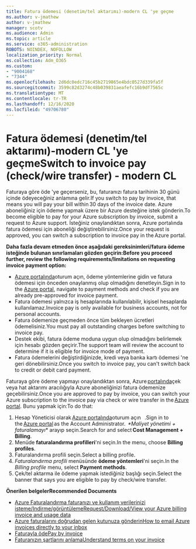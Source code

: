 ```yaml
---
title: Fatura ödemesi (denetim/tel aktarımı)-modern CL 'ye geçme
ms.author: v-jmathew
author: v-jmathew
manager: scotv
ms.audience: Admin
ms.topic: article
ms.service: o365-administration
ROBOTS: NOINDEX, NOFOLLOW
localization_priority: Normal
ms.collection: Adm_O365
ms.custom:
- "9004168"
- "7344"
ms.openlocfilehash: 2d6dc0edc716c45b2719865e4bdc0527d339fa5f
ms.sourcegitcommit: 3599c82d3274c48b039831aeafefc16b9df7565c
ms.translationtype: MT
ms.contentlocale: tr-TR
ms.lasthandoff: 12/16/2020
ms.locfileid: "49706780"
---
```

# <a name="switch-to-invoice-pay-checkwire-transfer---modern-cl"></a><span data-ttu-id="01135-102">Fatura ödemesi (denetim/tel aktarımı)-modern CL 'ye geçme</span><span class="sxs-lookup"><span data-stu-id="01135-102">Switch to invoice pay (check/wire transfer) - modern CL</span></span>

<span data-ttu-id="01135-103">Faturaya göre öde 'ye geçerseniz, bu, faturanızı fatura tarihinin 30 günü içinde ödeyeceğiniz anlamına gelir.</span><span class="sxs-lookup"><span data-stu-id="01135-103">If you switch to pay by invoice, that means you will pay your bill within 30 days of the invoice date.</span></span> <span data-ttu-id="01135-104">Azure aboneliğiniz için ödeme yapmak üzere bir Azure desteğine istek gönderin.</span><span class="sxs-lookup"><span data-stu-id="01135-104">To become eligible to pay for your Azure subscription by invoice, submit a request to Azure support.</span></span> <span data-ttu-id="01135-105">İsteğiniz onaylandıktan sonra, Azure portalında fatura ödemesi için aboneliği değiştirebilirsiniz.</span><span class="sxs-lookup"><span data-stu-id="01135-105">Once your request is approved, you can switch a subscription to invoice pay in the Azure portal.</span></span>

<span data-ttu-id="01135-106">**Daha fazla devam etmeden önce aşağıdaki gereksinimleri/fatura ödeme isteğinde bulunan sınırlamaları gözden geçirin:**</span><span class="sxs-lookup"><span data-stu-id="01135-106">**Before you proceed further, review the following requirements/limitations on requesting invoice payment option:**</span></span>

- <span data-ttu-id="01135-107">[Azure portalında](https://portal.azure.com/)oturum açın, ödeme yöntemlerine gidin ve fatura ödemesi için önceden onaylanmış olup olmadığını denetleyin.</span><span class="sxs-lookup"><span data-stu-id="01135-107">Sign in to the [Azure portal](https://portal.azure.com/), navigate to payment methods and check if you are already pre-approved for invoice payment.</span></span>
- <span data-ttu-id="01135-108">Fatura ödemesi yalnızca iş hesaplarında kullanılabilir, kişisel hesaplarda kullanılamaz.</span><span class="sxs-lookup"><span data-stu-id="01135-108">Invoice pay is only available for business accounts, not for personal accounts.</span></span>
- <span data-ttu-id="01135-109">Fatura ödemenize geçmeden önce tüm bekleyen ücretleri ödemelisiniz.</span><span class="sxs-lookup"><span data-stu-id="01135-109">You must pay all outstanding charges before switching to invoice pay.</span></span>
- <span data-ttu-id="01135-110">Destek ekibi, fatura ödeme moduna uygun olup olmadığını belirlemek için hesabı gözden geçirir.</span><span class="sxs-lookup"><span data-stu-id="01135-110">The support team will review the account to determine if it is eligible for invoice mode of payment.</span></span>
- <span data-ttu-id="01135-111">Fatura ödemelerini değiştirdiğinizde, kredi veya banka kartı ödemesi 'ne geri dönebilirsiniz.</span><span class="sxs-lookup"><span data-stu-id="01135-111">Once you switch to invoice pay, you can't switch back to credit or debit card payment.</span></span>

<span data-ttu-id="01135-112">Faturaya göre ödeme yapmayı onaylandıktan sonra, Azure [portalında](https://portal.azure.com/)çek veya hat aktarımı aracılığıyla Azure aboneliğinizi fatura ödemenize geçebilirsiniz.</span><span class="sxs-lookup"><span data-stu-id="01135-112">Once you are approved to pay by invoice, you can switch your Azure subscription to the invoice pay via check or wire transfer in the [Azure portal](https://portal.azure.com/).</span></span>
<span data-ttu-id="01135-113">Bunu yapmak için:</span><span class="sxs-lookup"><span data-stu-id="01135-113">To do that:</span></span>

1. <span data-ttu-id="01135-114">Hesap Yöneticisi olarak [Azure portalında](https://portal.azure.com/)oturum açın   .</span><span class="sxs-lookup"><span data-stu-id="01135-114">Sign in to the [Azure portal](https://portal.azure.com/) as the Account Administrator.</span></span> <span data-ttu-id="01135-115"> *\*Maliyet yönetimi + faturalamayı** arayıp seçin.</span><span class="sxs-lookup"><span data-stu-id="01135-115">Search for and select **Cost Management + Billing**.</span></span>
2. <span data-ttu-id="01135-116">Menüde **faturalandırma profilleri**'ni seçin.</span><span class="sxs-lookup"><span data-stu-id="01135-116">In the menu, choose **Billing profiles**.</span></span>
3. <span data-ttu-id="01135-117">Faturalandırma profili seçin.</span><span class="sxs-lookup"><span data-stu-id="01135-117">Select a billing profile.</span></span>
4. <span data-ttu-id="01135-118">*Faturalandırma profili* menüsünde **ödeme yöntemleri**'ni seçin.</span><span class="sxs-lookup"><span data-stu-id="01135-118">In the *Billing profile* menu, select **Payment methods**.</span></span>
5. <span data-ttu-id="01135-119">Çek/tel aktarma ile ödeme yapmak istediğiniz başlığı seçin.</span><span class="sxs-lookup"><span data-stu-id="01135-119">Select the banner that says you are eligible to pay by check/wire transfer.</span></span>

<span data-ttu-id="01135-120">**Önerilen belgeler**</span><span class="sxs-lookup"><span data-stu-id="01135-120">**Recommended Documents**</span></span>

- [<span data-ttu-id="01135-121">Azure Faturalandırma faturanızı ve kullanım verilerinizi isteme/Indirme/görüntüleme</span><span class="sxs-lookup"><span data-stu-id="01135-121">Request/Download/View your Azure billing invoice and usage data</span></span>](https://docs.microsoft.com/azure/billing/billing-download-azure-invoice-daily-usage-date)
- [<span data-ttu-id="01135-122">Azure faturalarını doğrudan gelen kutunuza gönderin</span><span class="sxs-lookup"><span data-stu-id="01135-122">How to email Azure invoices directly to your inbox</span></span>](https://docs.microsoft.com/azure/billing/billing-download-azure-invoice-daily-usage-date)
- [<span data-ttu-id="01135-123">Faturayla öde</span><span class="sxs-lookup"><span data-stu-id="01135-123">Pay by invoice</span></span>](https://docs.microsoft.com/azure/billing/billing-how-to-pay-by-invoice)
- [<span data-ttu-id="01135-124">Faturanızın şartlarını anlama</span><span class="sxs-lookup"><span data-stu-id="01135-124">Understand terms on your invoice</span></span>](https://docs.microsoft.com/azure/billing/billing-understand-your-invoice)
